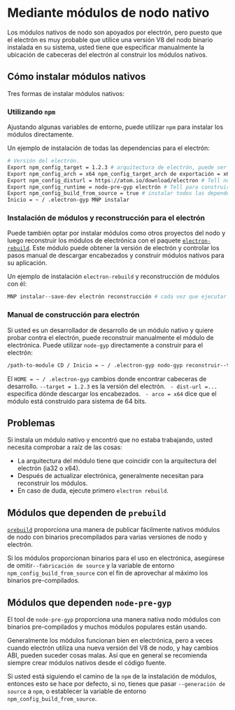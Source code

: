 # Mediante módulos de nodo nativo

Los módulos nativos de nodo son apoyados por electrón, pero puesto que el electrón es muy probable que utilice una versión V8 del nodo binario instalada en su sistema, usted tiene que especificar manualmente la ubicación de cabeceras del electrón al construir los módulos nativos.

## Cómo instalar módulos nativos

Tres formas de instalar módulos nativos:

### Utilizando `npm`

Ajustando algunas variables de entorno, puede utilizar `npm` para instalar los módulos directamente.

Un ejemplo de instalación de todas las dependencias para el electrón:

```bash
# Versión del electrón.
Export npm_config_target = 1.2.3 # arquitectura de electrón, puede ser ia32 o x64.
Export npm_config_arch = x64 npm_config_target_arch de exportación = x64 cabeceras de descarga # de electrones.
Export npm_config_disturl = https://atom.io/download/electron # Tell nodo-pre-gyp que estamos construyendo para el electrón.
Export npm_config_runtime = nodo-pre-gyp electrón # Tell para construir el módulo de código fuente.
Export npm_config_build_from_source = true # instalar todos las dependencias y el almacén de caché a ~ / .electron-gyp.
Inicio = ~ / .electron-gyp MNP instalar
```

### Instalación de módulos y reconstrucción para el electrón

Puede también optar por instalar módulos como otros proyectos del nodo y luego reconstruir los módulos de electrónica con el paquete [`electron-rebuild`](https://github.com/paulcbetts/electron-rebuild). Este módulo puede obtener la versión de electrón y controlar los pasos manual de descargar encabezados y construir módulos nativos para su aplicación.

Un ejemplo de instalación `electron-rebuild` y reconstrucción de módulos con él:

```bash
MNP instalar--save-dev electrón reconstrucción # cada vez que ejecutar "install del MNP", ejecutar esto:./node_modules/.bin/electron-rebuild # en Windows si tienes problemas, probar:.\node_modules\.bin\electron-rebuild.cmd
```

### Manual de construcción para electrón

Si usted es un desarrollador de desarrollo de un módulo nativo y quiere probar contra el electrón, puede reconstruir manualmente el módulo de electrónica. Puede utilizar `node-gyp` directamente a construir para el electrón:

```bash
/path-to-module CD / Inicio = ~ / .electron-gyp nodo-gyp reconstruir--target = 1.2.3--arco = x64--dist-url = https://atom.io/download/electron
```

El `HOME = ~ / .electron-gyp` cambios donde encontrar cabeceras de desarrollo. `--target = 1.2.3` es la versión del electrón. ` - dist-url =...` especifica dónde descargar los encabezados. ` - arco = x64` dice que el módulo está construido para sistema de 64 bits.

## Problemas

Si instala un módulo nativo y encontró que no estaba trabajando, usted necesita comprobar a raíz de las cosas:

* La arquitectura del módulo tiene que coincidir con la arquitectura del electrón (ia32 o x64).
* Después de actualizar electrónica, generalmente necesitan para reconstruir los módulos.
* En caso de duda, ejecute primero `electron rebuild`.

## Módulos que dependen de `prebuild`

[`prebuild`](https://github.com/mafintosh/prebuild) proporciona una manera de publicar fácilmente nativos módulos de nodo con binarios precompilados para varias versiones de nodo y electrón.

Si los módulos proporcionan binarios para el uso en electrónica, asegúrese de omitir`--fabricación de source` y la variable de entorno `npm_config_build_from_source` con el fin de aprovechar al máximo los binarios pre-compilados.

## Módulos que dependen `node-pre-gyp`

El tool</a> de `node-pre-gyp` proporciona una manera nativa nodo módulos con binarios pre-compilados y muchos módulos populares están usando.</p> 

Generalmente los módulos funcionan bien en electrónica, pero a veces cuando electrón utiliza una nueva versión del V8 de nodo, y hay cambios ABI, pueden suceder cosas malas. Así que en general se recomienda siempre crear módulos nativos desde el código fuente.

Si usted está siguiendo el camino de la `npm` de la instalación de módulos, entonces esto se hace por defecto, si no, tienes que pasar `--generación de source` a `npm`, o establecer la variable de entorno `npm_config_build_from_source`.